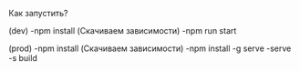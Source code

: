 Как запустить? 

(dev)
-npm install (Скачиваем зависимости)
-npm run start

(prod)
-npm install (Скачиваем зависимости)
-npm install -g serve
-serve -s build
